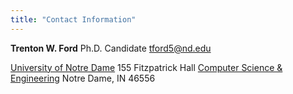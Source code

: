 ```yaml
---
title: "Contact Information"
---
```

**Trenton W. Ford**
Ph.D. Candidate
[tford5@nd.edu](mailto:tford5@nd.edu)

[University of Notre Dame](http://nd.edu)
155 Fitzpatrick Hall
[Computer Science & Engineering](http://cse.nd.edu)
Notre Dame, IN 46556

